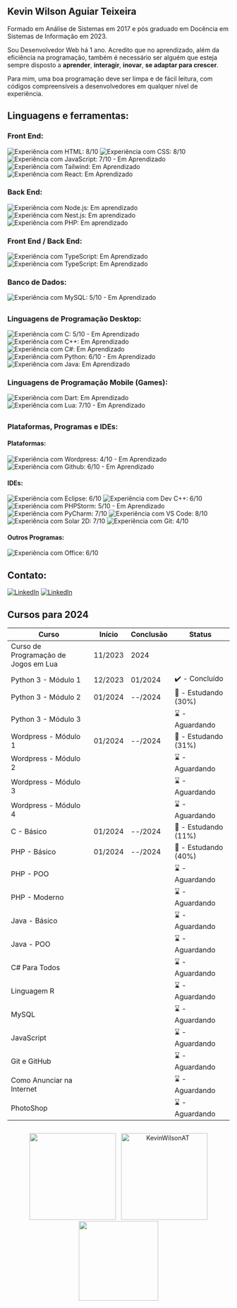 ## Kevin Wilson Aguiar Teixeira

  <p align="left">
  Formado em Análise de Sistemas em 2017 e pós graduado em Docência em Sistemas de Informação em 2023.
      
  Sou Desenvolvedor Web há 1 ano. Acredito que no aprendizado, além da eficiência na programação, também é 
  necessário ser alguém que esteja sempre disposto a <strong>aprender</strong>, <strong>interagir</strong>, <strong>inovar</strong>, <strong>se adaptar para crescer</strong>.
  
  Para mim, uma boa programação deve ser limpa e de fácil leitura, com códigos compreensíveis a desenvolvedores
  em qualquer nível de experiência.
  </p>

<h2 align="left">
Linguagens e ferramentas<!--que utilizo no meu dia-->:
</h2>

### Front End:

<img src="https://img.shields.io/badge/HTML5-239120?style=for-the-badge&logo=html5&logoColor=white" title="Experiência com HTML: 8/10"> <img src="https://img.shields.io/badge/CSS3-1572B6?style=for-the-badge&logo=css3&logoColor=white" title="Experiência com CSS: 8/10"> <img src="https://img.shields.io/badge/JavaScript-F7DF1E?style=for-the-badge&logo=javascript&logoColor=black" title="Experiência com JavaScript: 7/10 - Em Aprendizado"> <img src="https://img.shields.io/badge/Tailwind_CSS-38B2AC?style=for-the-badge&logo=tailwind-css&logoColor=white" title="Experiência com Tailwind: Em Aprendizado"> <img src="https://img.shields.io/badge/React-20232A?style=for-the-badge&logo=react&logoColor=61DAFB" title="Experiência com React: Em Aprendizado">

### Back End:

<img src="https://img.shields.io/badge/Node.js-43853D?style=for-the-badge&logo=node.js&logoColor=white" title="Experiência com Node.js: Em aprendizado"> <img src="https://img.shields.io/badge/Nest.js-171A1C?style=for-the-badge&logo=nestjs&logoColor=EB2845" title="Experiência com Nest.js: Em aprendizado"> <img src="https://img.shields.io/badge/PHP-777BB4?style=for-the-badge&logo=php&logoColor=white" title="Experiência com PHP: Em aprendizado">

### Front End / Back End:

<img src="https://img.shields.io/badge/TypeScript-007ACC?style=for-the-badge&logo=typescript&logoColor=white" title="Experiência com TypeScript: Em Aprendizado"> <img src="https://img.shields.io/badge/Angular-DD0031?style=for-the-badge&logo=angular&logoColor=white" title="Experiência com TypeScript: Em Aprendizado">

### Banco de Dados:

<img src="https://img.shields.io/badge/MySQL-005C84?style=for-the-badge&logo=mysql&logoColor=white" title="Experiência com MySQL: 5/10 - Em Aprendizado">

##
### Linguagens de Programação Desktop:

<img src="https://img.shields.io/badge/C-00599C?style=for-the-badge&logo=c&logoColor=white" title="Experiência com C: 5/10 - Em Aprendizado"> <img src="https://img.shields.io/badge/C%2B%2B-00599C?style=for-the-badge&logo=c%2B%2B&logoColor=white" title="Experiência com C++: Em Aprendizado"> <img src="https://img.shields.io/badge/C%23-512BD4?style=for-the-badge&logo=csharp&logoColor=white" title="Experiência com C#: Em Aprendizado"> <img src="https://img.shields.io/badge/Python-3776AB?style=for-the-badge&logo=python&logoColor=white" title="Experiência com Python: 6/10 - Em Aprendizado"> <img src="https://img.shields.io/badge/Java-ED8B00?style=for-the-badge&logo=openjdk&logoColor=white" title="Experiência com Java: Em Aprendizado">

### Linguagens de Programação Mobile (Games):

<img src="https://img.shields.io/badge/Dart-0175C2?style=for-the-badge&logo=dart&logoColor=white" title="Experiência com Dart: Em Aprendizado"> <img src="https://img.shields.io/badge/Lua-2C2D72?style=for-the-badge&logo=lua&logoColor=white" title="Experiência com Lua: 7/10 - Em Aprendizado">

##
### Plataformas, Programas e IDEs:

#### Plataformas:

<img src="https://img.shields.io/badge/WordPress-006E93?style=for-the-badge&logo=wordpress&logoColor=white" title="Experiência com Wordpress: 4/10 - Em Aprendizado"> <img src="https://img.shields.io/badge/GitHub-100000?style=for-the-badge&logo=github&logoCoWlor=white" title="Experiência com Github: 6/10 - Em Aprendizado"> 

#### IDEs:

<img src="https://img.shields.io/badge/Eclipse-2C2255?style=for-the-badge&logo=eclipse&logoColor=white" title="Experiência com Eclipse: 6/10"> <img src="https://img.shields.io/badge/Dev_C%2B%2B-00599C?&style=for-the-badge&logo=cplusplus&logoColor=fff" title="Experiência com Dev C++: 6/10"> <img src="http://img.shields.io/badge/-PHPStorm-181717?style=for-the-badge&logo=phpstorm&logoColor=white" title="Experiência com PHPStorm: 5/10 - Em Aprendizado"> <img src="https://img.shields.io/badge/PyCharm-000000?&style=for-the-badge&logo=PyCharm&logoColor=white" title="Experiência com PyCharm: 7/10"> <img src="https://img.shields.io/badge/Visual_Studio_Code-0078D4?style=for-the-badge&logo=visual%20studio%20code&logoColor=white" title="Experiência com VS Code: 8/10"> <img src="https://img.shields.io/badge/Solar_2D-F96F29?style=for-the-badge&logo=coronaengine&logoColor=fff" title="Experiência com Solar 2D: 7/10"> <img src="https://img.shields.io/badge/GIT-E44C30?style=for-the-badge&logo=git&logoColor=white" title="Experiência com Git: 4/10">

#### Outros Programas:

<img src="https://img.shields.io/badge/Microsoft_Office-D83B01?style=for-the-badge&logo=windows&logoColor=white" title="Experiência com Office: 6/10">
<h2 align="left">
Contato:
</h2>
<a href="https://www.linkedin.com/in/kwat1/" title="LinkedIn" target="_blank">
<img src="https://img.shields.io/badge/LinkedIn-0077B5?style=for-the-badge&logo=linkedin&logoColor=white" alt="LinkedIn"/></a>
<a href="https://www.instagram.com/kevin.wilson.a.t/" title="Instagram" target="_blank">
<img src="https://img.shields.io/badge/Instagram-E4405F?style=for-the-badge&logo=instagram&logoColor=white" alt="LinkedIn"/></a>

##
## Cursos para 2024

<!--🌟 - certificado -->

| Curso                                | Início  | Conclusão | Status               |
|--------------------------------------|---------|-----------|----------------------|
| Curso de Programação de Jogos em Lua | 11/2023 | 2024      |                      |
|                                      |         |           |                      |
| Python 3 - Módulo 1                  | 12/2023 | 01/2024   | ✔️ - Concluído       |
| Python 3 - Módulo 2                  | 01/2024 | --/2024   | 📖 - Estudando (30%) |
| Python 3 - Módulo 3                  |         |           | ⌛ - Aguardando       |
| Wordpress - Módulo 1                 | 01/2024 | --/2024   | 📖 - Estudando (31%) |
| Wordpress - Módulo 2                 |         |           | ⌛ - Aguardando      |
| Wordpress - Módulo 3                 |         |           | ⌛ - Aguardando      |
| Wordpress - Módulo 4                 |         |           | ⌛ - Aguardando      |
| C - Básico                           | 01/2024 | --/2024   | 📖 - Estudando (11%) |
| PHP - Básico                         | 01/2024 | --/2024   | 📖 - Estudando (40%) |
| PHP - POO                            |         |           | ⌛ - Aguardando      |
| PHP - Moderno                        |         |           | ⌛ - Aguardando      |
| Java - Básico                        |         |           | ⌛ - Aguardando      |
| Java - POO                           |         |           | ⌛ - Aguardando      |
| C# Para Todos                        |         |           | ⌛ - Aguardando      |
| Linguagem R                          |         |           | ⌛ - Aguardando      |
| MySQL                                |         |           | ⌛ - Aguardando      |
| JavaScript                           |         |           | ⌛ - Aguardando      |
| Git e GitHub                         |         |           | ⌛ - Aguardando      |
| Como Anunciar na Internet            |         |           | ⌛ - Aguardando      |
| PhotoShop                            |         |           | ⌛ - Aguardando      |

##

<div align="center">
    <img height="196em" src="https://github-readme-stats.vercel.app/api?username=KevinWilsonAT&show_icons=false&rank_icon=github&theme=dark" />
  &nbsp;
    <img height="196em" src="https://github-readme-stats.vercel.app/api/top-langs/?username=KevinWilsonAT&langs_count=20&layout=compact&show_icons=true&theme=dark&locale=en" alt="KevinWilsonAT" />
</div>
<div align="center">
        <img height="180em" src="https://github-profile-trophy.vercel.app/?username=KevinWilsonAT&margin-w=5&theme=radical" />
</div>
<br>
